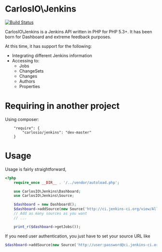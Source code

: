 CarlosIO\Jenkins
=================

[![Build Status](https://secure.travis-ci.org/carlosbuenosvinos/php-jenkins-api.png?branch=master)](http://travis-ci.org/carlosbuenosvinos/php-jenkins-api)

CarlosIO\Jenkins is a Jenkins API written in PHP
for PHP 5.3+. It has been born for Dashboard
and extreme feedback purposes.

At this time, it has support for the following:

- Integrating different Jenkins information
- Accessing to:
  - Jobs
  - ChangeSets
  - Changes
  - Authors
  - Properties

Requiring in another project
============================
Using composer:

```
    "require": {
        "carlosio/jenkins": "dev-master"
    }
```

Usage
=====
Usage is fairly straightforward,

```php
<?php
    require_once __DIR__ . '/../vendor/autoload.php';

    use CarlosIO\Jenkins\Dashboard;
    use CarlosIO\Jenkins\Source;

    $dashboard = new Dashboard();
    $dashboard->addSource(new Source('http://ci.jenkins-ci.org/view/All/api/json/?depth=2'));
    // Add as many sources as you want
    // ...

    print_r($dashboard->getJobs());
```

If you need user authentication, you just have to set your source URL like
```php
$dashboard->addSource(new Source('http://user:password@ci.jenkins-ci.org/view/All/api/json/?depth=2'));
```
